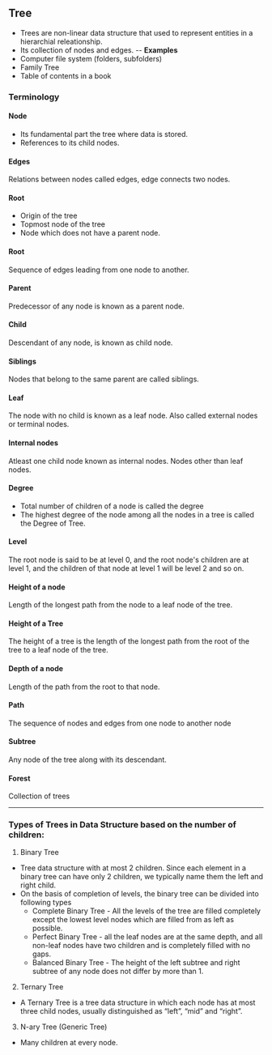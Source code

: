 ## Tree
* Trees are non-linear data structure that used to represent entities in a hierarchial releationship.
* Its collection of nodes and edges.
--  **Examples**
* Computer file system (folders, subfolders)
* Family Tree
* Table of contents in a book


### Terminology
#### Node
* Its fundamental part the tree where data is stored.
* References to its child nodes.

#### Edges
Relations between nodes called edges, edge connects two nodes.

#### Root
* Origin of the tree
* Topmost node of the tree
* Node which does not have a parent node.

#### Root
Sequence of edges leading from one node to another.

#### Parent
Predecessor of any node is known as a parent node.

#### Child
Descendant of any node, is known as child node.

#### Siblings
Nodes that belong to the same parent are called siblings.

#### Leaf
The node with no child is known as a leaf node. Also called external nodes or terminal nodes.

#### Internal nodes
Atleast one child node known as internal nodes. Nodes other than leaf nodes.

#### Degree
* Total number of children of a node is called the degree
* The highest degree of the node among all the nodes in a tree is called the Degree of Tree.

#### Level
The root node is said to be at level 0, and the root node's children are at level 1, and the children of that node at level 1 will be level 2 and so on.

#### Height of a node
Length of the longest path from the node to a leaf node of the tree.

#### Height of a Tree
The height of a tree is the length of the longest path from the root of the tree to a leaf node of the tree.

#### Depth of a node
Length of the path from the root to that node. 

#### Path
The sequence of nodes and edges from one node to another node

#### Subtree
Any node of the tree along with its descendant.

#### Forest
Collection of trees

---

### Types of Trees in Data Structure based on the number of children:
1. Binary Tree
* Tree data structure with at most 2 children. Since each element in a binary tree can have only 2 children, we typically name them the left and right child.
* On the basis of completion of levels, the binary tree can be divided into following types
   * Complete Binary Tree - All the levels of the tree are filled completely except the lowest level nodes which are filled from as left as possible.
   * Perfect Binary Tree - all the leaf nodes are at the same depth, and all non-leaf nodes have two children and is completely filled with no gaps.
   * Balanced Binary Tree - The height of the left subtree and right subtree of any node does not differ by more than 1.
2. Ternary Tree
- A Ternary Tree is a tree data structure in which each node has at most three child nodes, usually distinguished as “left”, “mid” and “right”.
3. N-ary Tree (Generic Tree)
- Many children at every node.